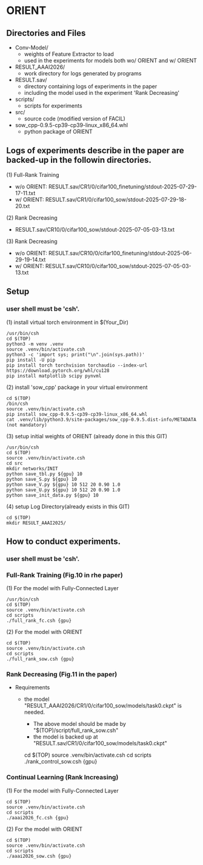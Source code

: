# ORIENT

## Directories and Files      

- Conv-Model/
  - weights of Feature Extractor to load
  - used in the experiments for models both wo/ ORIENT and w/ ORIENT
- RESULT_AAAI2026/
  - work directory for logs generated by programs
- RESULT.sav/
  - directory containing logs of experiments in the paper
  - including the model used in the experiment 'Rank Decreasing'
- scripts/
  - scripts for experiments
- src/
  - source code (modified version of FACIL)
- sow_cpp-0.9.5-cp39-cp39-linux_x86_64.whl
  - python package of ORIENT

## Logs of experiments describe in the paper are backed-up in the followin directories.      

(1) Full-Rank Training      

   - w/o ORIENT: RESULT.sav/CR1/0/cifar100_finetuning/stdout-2025-07-29-17-11.txt
   - w/  ORIENT: RESULT.sav/CR1/0/cifar100_sow/stdout-2025-07-29-18-20.txt
      
(2) Rank Decreasing       
   - RESULT.sav/CR10/0/cifar100_sow/stdout-2025-07-05-03-13.txt
      
(3) Rank Decreasing       
   - w/o ORIENT: RESULT.sav/CR10/0/cifar100_finetuning/stdout-2025-06-29-19-14.txt
   - w/  ORIENT: RESULT.sav/CR10/0/cifar100_sow/stdout-2025-07-05-03-13.txt

## Setup      
### user shell must be 'csh'.

(1) install virtual torch environment in $(Your_Dir)        

	/usr/bin/csh
	cd $(TOP)
	python3 -m venv .venv
	source .venv/bin/activate.csh
	python3 -c 'import sys; print("\n".join(sys.path))'
	pip install -U pip
	pip install torch torchvision torchaudio --index-url https://download.pytorch.org/whl/cu128
	pip install matplotlib scipy pynvml
    
(2) install 'sow_cpp' package in your virtual environment    

	cd $(TOP)
	/bin/csh
	source .venv/bin/activate.csh
	pip install sow_cpp-0.9.5-cp39-cp39-linux_x86_64.whl
	cat .venv/lib/python3.9/site-packages/sow_cpp-0.9.5.dist-info/METADATA    (not mandatory)
    
(3) setup initial weights of ORIENT (already done in this this GIT)    

	/usr/bin/csh
	cd $(TOP)
	source .venv/bin/activate.csh
	cd src
	mkdir networks/INIT
	python save_tbl.py ${gpu} 10
	python save_S.py ${gpu} 10
	python save_V.py ${gpu} 10 512 20 0.90 1.0
	python save_U.py ${gpu} 10 512 20 0.90 1.0
	python save_init_data.py ${gpu} 10
    
(4) setup Log Directory(already exists in this GIT)          

	cd $(TOP)
	mkdir RESULT_AAAI2025/

## How to conduct experiments.      

### user shell must be 'csh'.

### Full-Rank Training (Fig.10 in rhe paper)

(1) For the model with Fully-Connected Layer

	/usr/bin/csh
	cd $(TOP)
	source .venv/bin/activate.csh
	cd scripts
	./full_rank_fc.csh {gpu}

(2) For the model with ORIENT

	cd $(TOP)
	source .venv/bin/activate.csh
	cd scripts
	./full_rank_sow.csh {gpu}

### Rank Decreasing (Fig.11 in the paper)

- Requirements
  - the model "RESULT_AAAI2026/CR1/0/cifar100_sow/models/task0.ckpt" is needed.
    - The above model should be made by "$(TOP)/script/full_rank_sow.csh"
    - the model is backed up at "RESULT.sav/CR1/0/cifar100_sow/models/task0.ckpt"

	cd $(TOP)
	source .venv/bin/activate.csh
	cd scripts
	./rank_control_sow.csh {gpu}

### Continual Learning (Rank Increasing)

(1) For the model with Fully-Connected Layer

	cd $(TOP)
	source .venv/bin/activate.csh
	cd scripts
	./aaai2026_fc.csh {gpu}

(2) For the model with ORIENT    

	cd $(TOP)
	source .venv/bin/activate.csh
	cd scripts
	./aaai2026_sow.csh {gpu}

